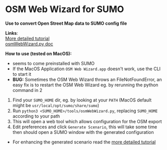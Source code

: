 # OSM Web Wizard for SUMO

**Use to convert Open Street Map data to SUMO config file**  
  
**Links**:  
[More detailed tutorial](https://sumo.dlr.de/docs/Networks/Import/OpenStreetMap.html)  
[osmWebWizard.py doc](https://sumo.dlr.de/docs/Tools/Import/OSM.html)

**How to use (tested on MacOS):**
- seems to come preinstalled with SUMO
- If the MacOS Application `OSM Web Wizard.app` doesn't work, use the CLI to start it
- **BUG:** Sometimes the OSM Web Wizard throws an FileNotFoundError, an easy fix is to restart the OSM Web Wizard eg. by rerunning the python command in 2
1. Find your `SUMO_HOME` dir, eg. by looking at your `PATH` (MacOS default might be `usr/local/opt/sumo/share/sumo`)
2. Run `python3 <SUMO_HOME>/tools/osmWebWizard.py`, replacing `SUMO_HOME` according to your path
3. This will open a web tool which allows configuration for the OSM export
4. Edit preferences and click `Generate Scenario`, this will take some time then should open a SUMO window with the generated configuration
- For enhancing the generated scenario read the [more detailed tutorial](https://sumo.dlr.de/docs/Networks/Import/OpenStreetMap.html) 